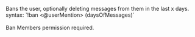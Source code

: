 Bans the user, optionally deleting messages from them in the last x days.<br />
syntax: \`!ban <@userMention> <reason> (daysOfMessages)\`<br />
<br />
Ban Members permission required.